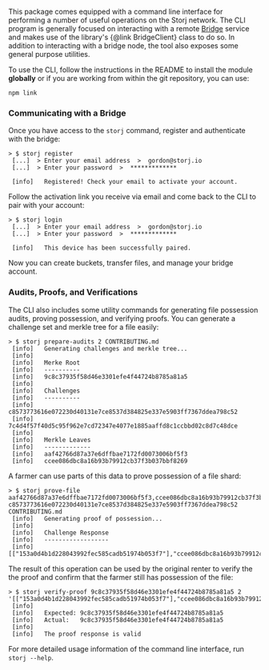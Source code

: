 This package comes equipped with a command line interface for performing a
number of useful operations on the Storj network. The CLI program is generally
focused on interacting with a remote [Bridge](https://github.com/Storj/bridge)
service and makes use of the library's {@link BridgeClient} class to do so. In
addition to interacting with a bridge node, the tool also exposes some general
purpose utilities.

To use the CLI, follow the instructions in the README to install the module
**globally** or if you are working from within the git repository, you can use:

```
npm link
```

### Communicating with a Bridge

Once you have access to the `storj` command, register and authenticate with the
bridge:

```
> $ storj register
 [...]  > Enter your email address  >  gordon@storj.io
 [...]  > Enter your password  >  *************

 [info]   Registered! Check your email to activate your account.
```

Follow the activation link you receive via email and come back to the CLI to
pair with your account:

```
> $ storj login
 [...]  > Enter your email address  >  gordon@storj.io
 [...]  > Enter your password  >  *************

 [info]   This device has been successfully paired.
```

Now you can create buckets, transfer files, and manage your bridge account.

### Audits, Proofs, and Verifications

The CLI also includes some utility commands for generating file possession
audits, proving possession, and verifying proofs. You can generate a challenge
set and merkle tree for a file easily:

```
> $ storj prepare-audits 2 CONTRIBUTING.md
 [info]   Generating challenges and merkle tree...
 [info]
 [info]   Merke Root
 [info]   ----------
 [info]   9c8c37935f58d46e3301efe4f44724b8785a81a5
 [info]
 [info]   Challenges
 [info]   ----------
 [info]   c8573773616e072230d40131e7ce8537d384825e337e5903ff7367ddea798c52
 [info]   7c4d4f57f40d5c95f962e7cd72347e4077e1885aaffd8c1ccbbd02c8d7c48dce
 [info]
 [info]   Merkle Leaves
 [info]   -------------
 [info]   aaf42766d87a37e6dffbae7172fd0073006bf5f3
 [info]   ccee086dbc8a16b93b79912cb37f3b037bbf8269
```

A farmer can use parts of this data to prove possession of a file shard:

```
> $ storj prove-file aaf42766d87a37e6dffbae7172fd0073006bf5f3,ccee086dbc8a16b93b79912cb37f3b037bbf8269 c8573773616e072230d40131e7ce8537d384825e337e5903ff7367ddea798c52 CONTRIBUTING.md
 [info]   Generating proof of possession...
 [info]
 [info]   Challenge Response
 [info]   ------------------
 [info]   [["153a0d4b1d228043992fec585cadb51974b053f7"],"ccee086dbc8a16b93b79912cb37f3b037bbf8269"]
```

The result of this operation can be used by the original renter to verify the
the proof and confirm that the farmer still has possession of the file:

```
> $ storj verify-proof 9c8c37935f58d46e3301efe4f44724b8785a81a5 2 '[["153a0d4b1d228043992fec585cadb51974b053f7"],"ccee086dbc8a16b93b79912cb37f3b037bbf8269"]'
 [info]
 [info]   Expected: 9c8c37935f58d46e3301efe4f44724b8785a81a5
 [info]   Actual:   9c8c37935f58d46e3301efe4f44724b8785a81a5
 [info]
 [info]   The proof response is valid
```

For more detailed usage information of the command line interface, run
`storj --help`.
